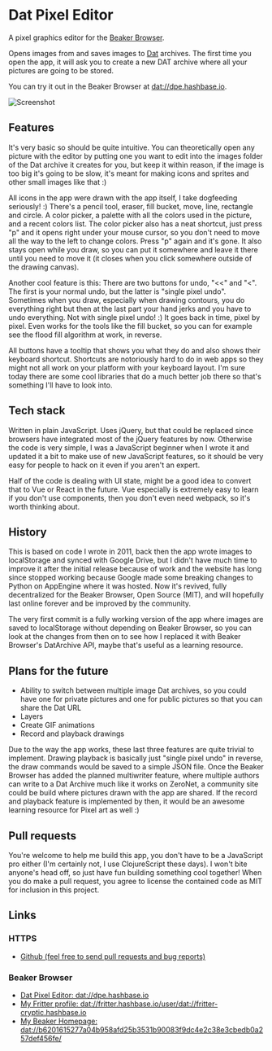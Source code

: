# Dat Pixel Editor

A pixel graphics editor for the [Beaker Browser](https://beakerbrowser.com/).

Opens images from and saves images to [Dat](https://datproject.org/) archives. The first time you open the app, it will ask you to create a new DAT archive where all your pictures are going to be stored.

You can try it out in the Beaker Browser at [dat://dpe.hashbase.io](dat://dpe.hashbase.io).

![Screenshot](https://i.imgur.com/EZEX3X0.png)

## Features

It's very basic so should be quite intuitive. You can theoretically open any picture with the editor by putting one you want to edit into the images folder of the Dat archive it creates for you, but keep it within reason, if the image is too big it's going to be slow, it's meant for making icons and sprites and other small images like that :)

All icons in the app were drawn with the app itself, I take dogfeeding seriously! :) There's a pencil tool, eraser, fill bucket, move, line, rectangle and circle. A color picker, a palette with all the colors used in the picture, and a recent colors list. The color picker also has a neat shortcut, just press "p" and it opens right under your mouse cursor, so you don't need to move all the way to the left to change colors. Press "p" again and it's gone. It also stays open while you draw, so you can put it somewhere and leave it there until you need to move it (it closes when you click somewhere outside of the drawing canvas).

Another cool feature is this: There are two buttons for undo, "<<" and "<". The first is your normal undo, but the latter is "single pixel undo". Sometimes when you draw, especially when drawing contours, you do everything right but then at the last part your hand jerks and you have to undo everything. Not with single pixel undo! :) It goes back in time, pixel by pixel. Even works for the tools like the fill bucket, so you can for example see the flood fill algorithm at work, in reverse.

All buttons have a tooltip that shows you what they do and also shows their keyboard shortcut. Shortcuts are notoriously hard to do in web apps so they might not all work on your platform with your keyboard layout. I'm sure today there are some cool libraries that do a much better job there so that's something I'll have to look into.

## Tech stack

Written in plain JavaScript. Uses jQuery, but that could be replaced since browsers have integrated most of the jQuery features by now. Otherwise the code is very simple, I was a JavaScript beginner when I wrote it and updated it a bit to make use of new JavaScript features, so it should be very easy for people to hack on it even if you aren't an expert.

Half of the code is dealing with UI state, might be a good idea to convert that to Vue or React in the future. Vue especially is extremely easy to learn if you don't use components, then you don't even need webpack, so it's worth thinking about.

## History

This is based on code I wrote in 2011, back then the app wrote images to localStorage and synced with Google Drive, but I didn't have much time to improve it after the initial release because of work and the website has long since stopped working because Google made some breaking changes to Python on AppEngine where it was hosted. Now it's revived, fully decentralized for the Beaker Browser, Open Source (MIT), and will hopefully last online forever and be improved by the community.

The very first commit is a fully working version of the app where images are saved to localStorage without depending on Beaker Browser, so you can look at the changes from then on to see how I replaced it with Beaker Browser's DatArchive API, maybe that's useful as a learning resource.

## Plans for the future

- Ability to switch between multiple image Dat archives, so you could have one for private pictures and one for public pictures so that you can share the Dat URL
- Layers
- Create GIF animations
- Record and playback drawings

Due to the way the app works, these last three features are quite trivial to implement. Drawing playback is basically just "single pixel undo" in reverse, the draw commands would be saved to a simple JSON file. Once the Beaker Browser has added the planned multiwriter feature, where multiple authors can write to a Dat Archive much like it works on ZeroNet, a community site could be build where pictures drawn with the app are shared. If the record and playback feature is implemented by then, it would be an awesome learning resource for Pixel art as well :)

## Pull requests

You're welcome to help me build this app, you don't have to be a JavaScript pro either (I'm certainly not, I use ClojureScript these days). I won't bite anyone's head off, so just have fun building something cool together! When you do make a pull request, you agree to license the contained code as MIT for inclusion in this project.

## Links

### HTTPS
- [Github (feel free to send pull requests and bug reports)](https://github.com/cryptowyrm/datpixeleditor)

### Beaker Browser
- [Dat Pixel Editor: dat://dpe.hashbase.io](dat://dpe.hashbase.io)
- [My Fritter profile: dat://fritter.hashbase.io/user/dat://fritter-cryptic.hashbase.io](dat://fritter.hashbase.io/user/dat://fritter-cryptic.hashbase.io)
- [My Beaker Homepage: dat://b6201615277a04b958afd25b3531b90083f9dc4e2c38e3cbedb0a257def456fe/](dat://b6201615277a04b958afd25b3531b90083f9dc4e2c38e3cbedb0a257def456fe/)